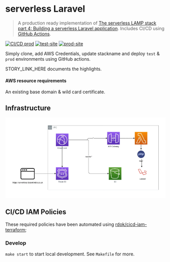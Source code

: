 #  serverless Laravel
> A production ready implementation of [The serverless LAMP stack part 4: Building a serverless Laravel application](https://aws.amazon.com/blogs/compute/the-serverless-lamp-stack-part-4-building-a-serverless-laravel-application/). Includes CI/CD using [GitHub Actions][ci_cd].
 
[![CI/CD prod][cd_prod_badge]][cd_prod]
[![test-site][test_site_badge]][test_site]
[![prod-site][prod_site_badge]][prod_site]

Simply clone, add AWS Credentials, update stackname and deploy `test` & `prod` environments using GitHub actions.

STORY_LINK_HERE documents the highlights. 

#### AWS resource requirements
An existing base domain & wild card certificate.

## Infrastructure
![alt text][infrastructure]

## CI/CD IAM Policies

These required policies have been automated using [rdok/cicd-iam-terraform](https://github.com/rdok/cicd-iam-terraform/blob/acf4c6f084807f8b704cd63b0a757c822f4076cb/serverless-laravel.tf#L1);


### Develop
`make start` to start local development. See `Makefile` for more.

[bref]: https://bref.sh/
[ci_cd]: https://github.com/rdok/serverless-laravel/actions
[cd_prod_badge]: https://github.com/rdok/serverless-laravel/actions/workflows/deploy.yml/badge.svg?event=workflow_dispatch
[cd_prod]: https://github.com/rdok/serverless-laravel/actions/workflows/deploy.yml
[prod_site_badge]: https://img.shields.io/badge/prod-blue?style=flat-square&logo=amazon-aws
[prod_site]: https://serverless-laravel.rdok.co.uk/
[test_site_badge]: https://img.shields.io/badge/Test-green?style=flat-square&logo=amazon-aws
[test_site]: https://serverless-laravel-test.rdok.co.uk/
[infrastructure]: ./infrastructure.webp
